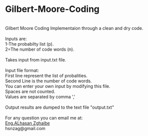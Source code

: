 # Gilbert-Moore-Coding<br/>
<br/>
Gilbert Moore Coding Implementaion through a clean and dry code.<br/>
<br/>
Inputs are:<br/>
1-The probabilty list (p).<br/>
2=The number of code words (n).<br/><br/>
Takes input from input.txt file.<br/>
<br/>
Input file format:<br/>
First line represent the list of probalities.<br/>
Second Line is the number of code words.<br/>
You can enter your own input by modifying this file.<br/>
Spaces are not counted.<br/>
Values are separated by comma ','<br/>
<br/>
Output results are dumped to the text file "output.txt"<br/>
<br/>
For any question you can email me at: <br/>
<a href = "mailto: hsnzag@gmail.com">Eng.ALhasan Zghaibe</a><br/>
hsnzag@gmail.com<br/>
<br/>
